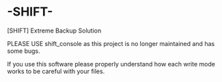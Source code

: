 # -SHIFT-
[SHIFT] Extreme Backup Solution

PLEASE USE shift_console as this project is no longer maintained and has some bugs.

If you use this software please properly understand how each write mode works to be careful with your files.
